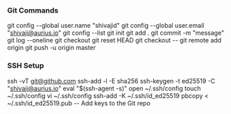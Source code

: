 ### Git Commands
git config --global user.name "shivajid"
git config --global user.email "shivaji@aurius.io"
git config --list
git init
git add .
git commit -m "message"
git log --oneline
git checkout <branchname> <filename>
git reset HEAD <filename> 
git checkout -- <filename>
git remote add origin <ssh orgiin repo>
git push -u origin master

### SSH Setup
ssh -vT git@github.com
ssh-add -l -E sha256
ssh-keygen -t ed25519 -C "shivaji@aurius.io"
eval "$(ssh-agent -s)"
open ~/.ssh/config
touch ~/.ssh/config
vi ~/.ssh/config
 ssh-add -K ~/.ssh/id_ed25519
 pbcopy < ~/.ssh/id_ed25519.pub
-- Add keys to the Git repo

